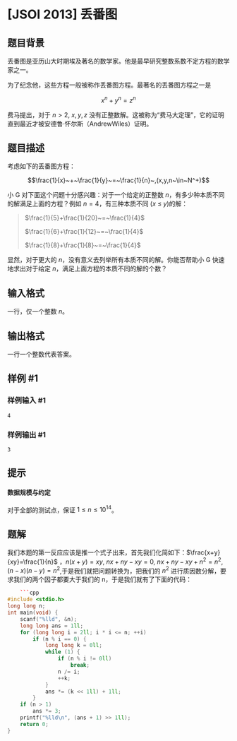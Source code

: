 # [JSOI 2013] 丢番图

## 题目背景

丢番图是亚历山大时期埃及著名的数学家。他是最早研究整数系数不定方程的数学家之一。

为了纪念他，这些方程一般被称作丢番图方程。最著名的丢番图方程之一是

$$x^n+y^n=z^n$$

费马提出，对于 $n>2$, $x,y,z$ 没有正整数解。这被称为“费马大定理”，它的证明直到最近才被安德鲁·怀尔斯（AndrewWiles）证明。

## 题目描述

考虑如下的丢番图方程：

$$\frac{1}{x}~+~\frac{1}{y}~=~\frac{1}{n}~,(x,y,n~\in~N^+)$$

小 G 对下面这个问题十分感兴趣：对于一个给定的正整数 $n$，有多少种本质不同的解满足上面的方程？例如 $n=4$，有三种本质不同 ($x~\leq~y$)的解：

> $\frac{1}{5}+\frac{1}{20}~=~\frac{1}{4}$
>
> $\frac{1}{6}+\frac{1}{12}~=~\frac{1}{4}$
>
> $\frac{1}{8}+\frac{1}{8}~=~\frac{1}{4}$

显然，对于更大的 $n$，没有意义去列举所有本质不同的解。你能否帮助小 G 快速地求出对于给定 $n$，满足上面方程的本质不同的解的个数？

## 输入格式

一行，仅一个整数 $n$。

## 输出格式

一行一个整数代表答案。

## 样例 #1

### 样例输入 #1

```
4
```

### 样例输出 #1

```
3
```

## 提示

#### 数据规模与约定

对于全部的测试点，保证 $1\leq n \leq 10^{14}$。


## 题解
我们本题的第一反应应该是推一个式子出来，首先我们化简如下：$\frac{x+y}{xy}=\frac{1}{n}$ ，$n(x+y)=xy$, $nx+ny-xy=0$, $nx+ny-xy+n^2=n^2$, $(n-x)(n-y)=n^2$,于是我们就把问题转换为，把我们的 $n^2$ 进行质因数分解，要求我们的两个因子都要大于我们的 n，于是我们就有了下面的代码：
```cpp
	```cpp
#include <stdio.h>
long long n;
int main(void) {
    scanf("%lld", &n);
    long long ans = 1ll;
    for (long long i = 2ll; i * i <= n; ++i)
        if (n % i == 0) {
            long long k = 0ll;
            while (1) {
                if (n % i != 0ll)
                    break;
                n /= i;
                ++k;
            }
            ans *= (k << 1ll) + 1ll;
        }
    if (n > 1)
        ans *= 3;
    printf("%lld\n", (ans + 1) >> 1ll);
    return 0;
}
```
```